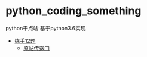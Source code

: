 # python_coding_something
python干点啥
基于python3.6实现

* [练手12题](twelve_exercise_items)
    * [原帖传送门](https://blog.csdn.net/yang_bingo/article/details/80285205)